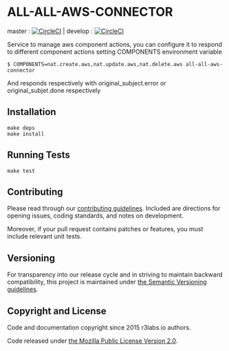 # ALL-ALL-AWS-CONNECTOR
master : [![CircleCI](https://circleci.com/gh/ernestio/all-all-aws-connector/tree/master.svg?style=svg)](https://circleci.com/gh/ernestio/all-all-aws-connector/tree/master) | develop : [![CircleCI](https://circleci.com/gh/ernestio/all-all-aws-connector/tree/develop.svg?style=svg)](https://circleci.com/gh/ernestio/all-all-aws-connector/tree/develop)

Service to manage aws component actions, you can configure it to respond to different component actions setting COMPONENTS environment variable
```
$ COMPONENTS=nat.create.aws,nat.update.aws,nat.delete.aws all-all-aws-connector
```

And responds respectively with original_subject.error or original_subjet.done respectively

## Installation

```
make deps
make install
```

## Running Tests

```
make test
```

## Contributing

Please read through our
[contributing guidelines](CONTRIBUTING.md).
Included are directions for opening issues, coding standards, and notes on
development.

Moreover, if your pull request contains patches or features, you must include
relevant unit tests.

## Versioning

For transparency into our release cycle and in striving to maintain backward
compatibility, this project is maintained under [the Semantic Versioning guidelines](http://semver.org/).

## Copyright and License

Code and documentation copyright since 2015 r3labs.io authors.

Code released under
[the Mozilla Public License Version 2.0](LICENSE).

